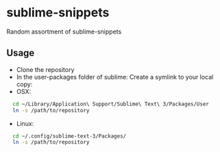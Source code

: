 # sublime-snippets
Random assortment of sublime-snippets


## Usage
- Clone the repository
- In the user-packages folder of sublime: Create a symlink to your local copy:
- OSX:
```bash
  cd ~/Library/Application\ Support/Sublime\ Text\ 3/Packages/User
  ln -s /path/to/repository
```
- Linux:
```bash
  cd ~/.config/sublime-text-3/Packages/
  ln -s /path/to/repository
```
